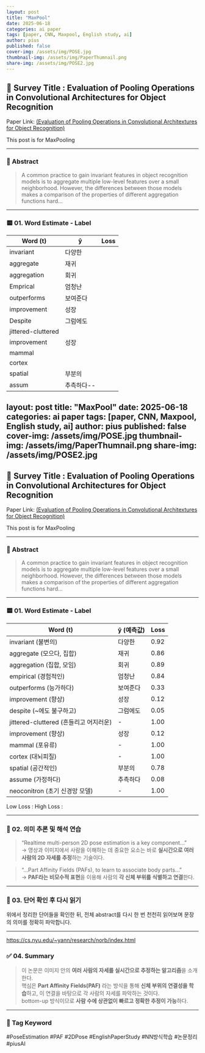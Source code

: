 ```yaml
---
layout: post
title: "MaxPool"
date: 2025-06-18
categories: ai paper
tags: [paper, CNN, Maxpool, English study, ai]
author: pius
published: false
cover-img: /assets/img/POSE.jpg
thumbnail-img: /assets/img/PaperThumnail.png
share-img: /assets/img/POSE2.jpg
---
```


## 📄 Survey Title : Evaluation of Pooling Operations in Convolutional Architectures for Object Recognition

 Paper Link: [(Evaluation of Pooling Operations in Convolutional Architextures for Object Recognition)](https://www.ais.uni-bonn.de/papers/icann2010_maxpool.pdf)


This post is for MaxPooling

---

### 📖 Abstract

> A common practice to gain invariant features in object recognition models is to aggregate multiple low-level features over a small
neighborhood. However, the differences between those models makes
a comparison of the properties of different aggregation functions hard...

---

### 🟨 01. Word Estimate - Label

| Word (t)            | ŷ | Loss |
| ---------------------- | ------- | ---- |
| invariant | 다양한
| aggregate | 재귀
| aggregation | 회귀
| Emprical | 엄청난
| outperforms | 보여준다
| improvement | 성장
| Despite | 그럼에도
| jittered-cluttered |
| improvement | 성장
| mammal |
| cortex |
| spatial | 부분의
| assum | 추측하다--
layout: post
title: "MaxPool"
date: 2025-06-18
categories: ai paper
tags: [paper, CNN, Maxpool, English study, ai]
author: pius
published: false
cover-img: /assets/img/POSE.jpg
thumbnail-img: /assets/img/PaperThumnail.png
share-img: /assets/img/POSE2.jpg
---

## 📄 Survey Title : Evaluation of Pooling Operations in Convolutional Architectures for Object Recognition

 Paper Link: [(Evaluation of Pooling Operations in Convolutional Architextures for Object Recognition)](https://www.ais.uni-bonn.de/papers/icann2010_maxpool.pdf)


This post is for MaxPooling

---

### 📖 Abstract

> A common practice to gain invariant features in object recognition models is to aggregate multiple low-level features over a small
neighborhood. However, the differences between those models makes
a comparison of the properties of different aggregation functions hard...

---

### 🟨 01. Word Estimate - Label

| Word (t)         | ŷ (예측값)   | Loss |
|------------------------|---------------|------|
| invariant (불변의)        | 다양한          | 0.92 |
| aggregate (모으다, 집합)   | 재귀            | 0.86 |
| aggregation (집합, 모임)  | 회귀            | 0.89 |
| empirical (경험적인)      | 엄청난          | 0.84 |
| outperforms (능가하다)    | 보여준다         | 0.33 |
| improvement (향상)       | 성장            | 0.12 |
| despite (~에도 불구하고) | 그럼에도         | 0.05 |
| jittered-cluttered (흔들리고 어지러운) | - | 1.00 |
| improvement (향상)       | 성장            | 0.12 |
| mammal (포유류)          | -    | 1.00 |
| cortex (대뇌피질)         | -     | 1.00 |
| spatial (공간적인)        | 부분의           | 0.78 |
| assume (가정하다)          | 추측하다         | 0.08 |
| neoconitron (초기 신경망 모델) | - | 1.00 |


Low Loss : 
High Loss : 






---

### 🧠 02. 의미 추론 및 해석 연습

> “Realtime multi-person 2D pose estimation is a key component...”  
→ 영상과 이미지에서 사람을 이해하는 데 중요한 요소는 바로 **실시간으로 여러 사람의 2D 자세를 추정**하는 기술이다.

> “...Part Affinity Fields (PAFs), to learn to associate body parts...”  
→ **PAF라는 비모수적 표현**을 이용해 사람의 **각 신체 부위를 식별하고 연결**한다.

---

### 📘 03. 단어 확인 후 다시 읽기

위에서 정리한 단어들을 확인한 뒤, 전체 abstract를 다시 한 번 천천히 읽어보며 문장의 의미를 정확히 파악합니다.  

---

https://cs.nyu.edu/~yann/research/norb/index.html


### ✅ 04. Summary

> 이 논문은 이미지 안의 **여러 사람의 자세를 실시간으로 추정하는 알고리즘**을 소개한다.  
> 핵심은 **Part Affinity Fields(PAF)** 라는 방식을 통해 **신체 부위의 연결성을 학습**하고, 이 연결을 바탕으로 각 사람의 자세를 파악하는 것이다.  
> bottom-up 방식이므로 **사람 수에 상관없이 빠르고 정확한 추정이 가능**하다.

---

### 🧩 Tag Keyword

#PoseEstimation #PAF #2DPose #EnglishPaperStudy #NN방식학습 #논문정리 #piusAI
